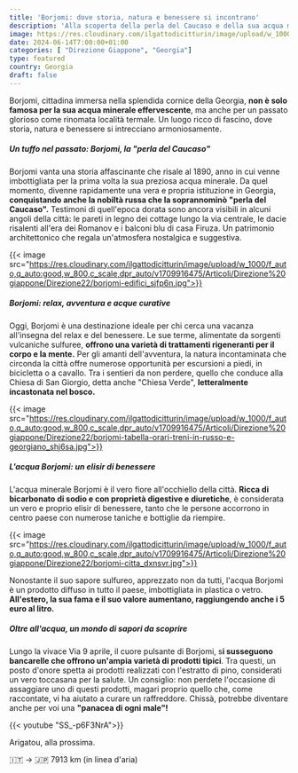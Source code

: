 ```yaml
---
title: 'Borjomi: dove storia, natura e benessere si incontrano'
description: 'Alla scoperta della perla del Caucaso e della sua acqua minerale di lusso'
image: https://res.cloudinary.com/ilgattodicitturin/image/upload/w_1000/f_auto,q_auto:good,w_800,c_scale,dpr_auto/v1713011125/Articoli/Direzione%20giappone/Direzione22/borjomi-acqua_qmbvno.jpg
date: 2024-06-14T7:00:00+01:00
categories: [ "Direzione Giappone", "Georgia"]
type: featured  
country: Georgia 
draft: false
---
```


Borjomi, cittadina immersa nella splendida cornice della Georgia, **non è solo famosa per la sua acqua minerale effervescente**, ma anche per un passato glorioso come rinomata località termale. Un luogo ricco di fascino, dove storia, natura e benessere si intrecciano armoniosamente.

##### Un tuffo nel passato: Borjomi, la "perla del Caucaso"

Borjomi vanta una storia affascinante che risale al 1890, anno in cui venne imbottigliata per la prima volta la sua preziosa acqua minerale. Da quel momento, divenne rapidamente una vera e propria istituzione in Georgia, **conquistando anche la nobiltà russa che la soprannominò "perla del Caucaso".**
Testimoni di quell'epoca dorata sono ancora visibili in alcuni angoli della città: le pareti in legno dei cottage lungo la via centrale, le dacie risalenti all'era dei Romanov e i balconi blu di casa Firuza. Un patrimonio architettonico che regala un'atmosfera nostalgica e suggestiva.

{{< image src="https://res.cloudinary.com/ilgattodicitturin/image/upload/w_1000/f_auto,q_auto:good,w_800,c_scale,dpr_auto/v1709916475/Articoli/Direzione%20giappone/Direzione22/borjomi-edifici_sjfp6n.jpg">}} 

##### Borjomi: relax, avventura e acque curative

Oggi, Borjomi è una destinazione ideale per chi cerca una vacanza all'insegna del relax e del benessere. Le sue terme, alimentate da sorgenti vulcaniche sulfuree, **offrono una varietà di trattamenti rigeneranti per il corpo e la mente.**
Per gli amanti dell'avventura, la natura incontaminata che circonda la città offre numerose opportunità per escursioni a piedi, in bicicletta o a cavallo. Tra i sentieri da non perdere, quello che conduce alla Chiesa di San Giorgio, detta anche "Chiesa Verde", **letteralmente incastonata nel bosco.**

{{< image src="https://res.cloudinary.com/ilgattodicitturin/image/upload/w_1000/f_auto,q_auto:good,w_800,c_scale,dpr_auto/v1709916475/Articoli/Direzione%20giappone/Direzione22/borjomi-tabella-orari-treni-in-russo-e-georgiano_shj6sa.jpg">}} 


##### L'acqua Borjomi: un elisir di benessere

L'acqua minerale Borjomi è il vero fiore all'occhiello della città. **Ricca di bicarbonato di sodio e con proprietà digestive e diuretiche**, è considerata un vero e proprio elisir di benessere, tanto che le persone accorrono in centro paese con numerose taniche e bottiglie da riempire.

{{< image src="https://res.cloudinary.com/ilgattodicitturin/image/upload/w_1000/f_auto,q_auto:good,w_800,c_scale,dpr_auto/v1709916475/Articoli/Direzione%20giappone/Direzione22/borjomi-citta_dxnsvr.jpg">}} 

Nonostante il suo sapore sulfureo, apprezzato non da tutti, l'acqua Borjomi è un prodotto diffuso in tutto il paese, imbottigliata in plastica o vetro. **All'estero, la sua fama e il suo valore aumentano, raggiungendo anche i 5 euro al litro.**

##### Oltre all'acqua, un mondo di sapori da scoprire

Lungo la vivace Via 9 aprile, il cuore pulsante di Borjomi, s**i susseguono bancarelle che offrono un'ampia varietà di prodotti tipici**. Tra questi, un posto d'onore spetta ai prodotti realizzati con l'estratto di pino, considerati un vero toccasana per la salute.
Un consiglio: non perdete l'occasione di assaggiare uno di questi prodotti, magari proprio quello che, come raccontate, vi ha aiutato a curare un raffreddore. Chissà, potrebbe diventare anche per voi una **"panacea di ogni male"!**

{{< youtube "SS_-p6F3NrA">}}

Arigatou, alla prossima.

🇮🇹 → 🇯🇵 7913 km (in linea d'aria)
